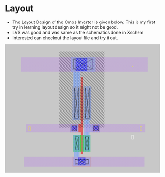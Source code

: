 # Layout

- The Layout Design of the Cmos Inverter is given below. This is my first try in learning layout design so it might not be good.
- LVS was good and was same as the schematics done in Xschem
- Interested can checkout the layout file and try it out.

![Circuit Diagram](https://raw.githubusercontent.com/chennakeshavadasa/CMOS-Inverter/main/NGspice/Layout/Layout2.png)
